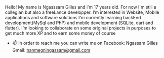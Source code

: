 Hello! My name is Ngasssam Gilles and I'm 17 years old. For now I'm still a collegian but also a freeLance developper.
I’m interested in Website, Mobile applications and software solutions
I'm currently learning backEnd development(MySql and PhP) and mobile development (SQLite, dart and flutter).
I’m looking to collaborate on some original projects in purposes to get much more XP and to earn some money of course
- 📫 In order to reach me you can write me on 
Facebook: Ngassam Gilles
Gmail: nanmegningassam@gmail.com

<!---
NanmegniNgassam/NanmegniNgassam is a ✨ special ✨ repository because its `README.md` (this file) appears on your GitHub profile.
You can click the Preview link to take a look at your changes.
--->
